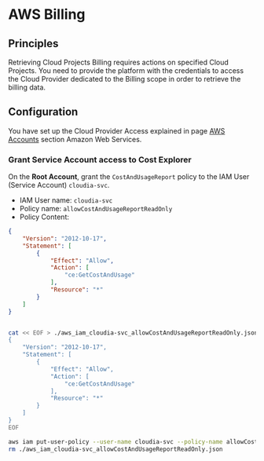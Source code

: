 # AWS Billing

## Principles

Retrieving Cloud Projects Billing requires actions on specified Cloud Projects. You need to provide the platform with the credentials to access the Cloud Provider dedicated to the Billing scope in order to retrieve the billing data.

## Configuration

You have set up the Cloud Provider Access explained in page [AWS Accounts](projects.md) section Amazon Web Services.

### Grant Service Account access to Cost Explorer

On the **Root Account**, grant the `CostAndUsageReport` policy to the IAM User (Service Account) `cloudia-svc`.

* IAM User name: `cloudia-svc`
* Policy name: `allowCostAndUsageReportReadOnly`
* Policy Content:

```json
{
    "Version": "2012-10-17",
    "Statement": [
        {
            "Effect": "Allow",
            "Action": [
                "ce:GetCostAndUsage"
            ],
            "Resource": "*"
        }
    ]
}
```

```bash

cat << EOF > ./aws_iam_cloudia-svc_allowCostAndUsageReportReadOnly.json
{
    "Version": "2012-10-17",
    "Statement": [
        {
            "Effect": "Allow",
            "Action": [
                "ce:GetCostAndUsage"
            ],
            "Resource": "*"
        }
    ]
}
EOF

aws iam put-user-policy --user-name cloudia-svc --policy-name allowCostAndUsageReportReadOnly --policy-document file://./aws_iam_cloudia-svc_allowCostAndUsageReportReadOnly.json
rm ./aws_iam_cloudia-svc_allowCostAndUsageReportReadOnly.json
```
